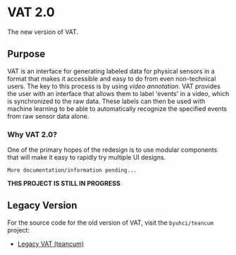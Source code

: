 # VAT 2.0
 
The new version of VAT. 

## Purpose
VAT is an interface for generating labeled data for physical sensors in a format that makes it accessible and easy to do from even non-technical users. The key to this process is by using _video annotation_. VAT provides the user with an interface that allows them to label 'events' in a video, which is synchronized to the raw data. These labels can then be used with machine learning to be able to automatically recognize the specified events from raw sensor data alone.

### Why VAT 2.0?
One of the primary hopes of the redesign is to use modular components that will make it easy to rapidly try multiple UI designs.

```
More documentation/information pending...
```

 **THIS PROJECT IS STILL IN PROGRESS**

## Legacy Version
For the source code for the old version of VAT, visit the `byuhci/teancum` project: 
 - [Legacy VAT (teancum)](https://github.com/byuhci/teancum)
